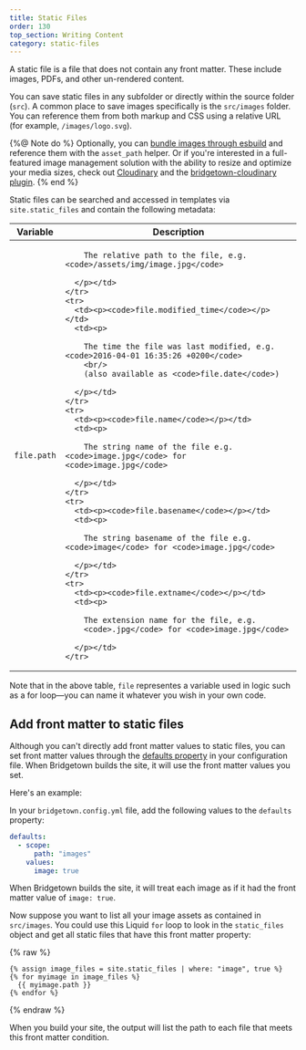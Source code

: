 ```yaml
---
title: Static Files
order: 130
top_section: Writing Content
category: static-files
---
```


A static file is a file that does not contain any front matter. These
include images, PDFs, and other un-rendered content.

You can save static files in any subfolder or directly within the source folder (`src`). A common place to save images specifically is the `src/images` folder. You can reference them from both markup and CSS using a relative URL (for example, `/images/logo.svg`).

{%@ Note do %}
  Optionally, you can [bundle images through esbuild](/docs/frontend-assets) and reference them with the `asset_path` helper. Or if you're interested in a full-featured image management solution with the ability to resize and optimize your media sizes, check out [Cloudinary](https://www.cloudinary.com) and the [bridgetown-cloudinary plugin](https://github.com/bridgetownrb/bridgetown-cloudinary).
{% end %}

Static files can be searched and accessed in templates via `site.static_files` and contain the
following metadata:

<table class="settings biggest-output">
  <thead>
    <tr>
      <th>Variable</th>
      <th>Description</th>
    </tr>
  </thead>
  <tbody>
    <tr>
      <td><p><code>file.path</code></p></td>
      <td><p>

        The relative path to the file, e.g. <code>/assets/img/image.jpg</code>

      </p></td>
    </tr>
    <tr>
      <td><p><code>file.modified_time</code></p></td>
      <td><p>

        The time the file was last modified, e.g. <code>2016-04-01 16:35:26 +0200</code>
        <br/>
        (also available as <code>file.date</code>)

      </p></td>
    </tr>
    <tr>
      <td><p><code>file.name</code></p></td>
      <td><p>

        The string name of the file e.g. <code>image.jpg</code> for <code>image.jpg</code>

      </p></td>
    </tr>
    <tr>
      <td><p><code>file.basename</code></p></td>
      <td><p>

        The string basename of the file e.g. <code>image</code> for <code>image.jpg</code>

      </p></td>
    </tr>
    <tr>
      <td><p><code>file.extname</code></p></td>
      <td><p>

        The extension name for the file, e.g.
        <code>.jpg</code> for <code>image.jpg</code>

      </p></td>
    </tr>
  </tbody>
</table>

Note that in the above table, `file` representes a variable used in logic such as a for loop—you can name it whatever you wish in your own code.

## Add front matter to static files

Although you can't directly add front matter values to static files, you can set front matter values through the [defaults property](/docs/content/front-matter-defaults/) in your configuration file. When Bridgetown builds the site, it will use the front matter values you set.

Here's an example:

In your `bridgetown.config.yml` file, add the following values to the `defaults` property:

```yaml
defaults:
  - scope:
      path: "images"
    values:
      image: true
```

When Bridgetown builds the site, it will treat each image as if it had the front matter value of `image: true`.

Now suppose you want to list all your image assets as contained in `src/images`. You could use this Liquid `for` loop to look in the `static_files` object and get all static files that have this front matter property:

{% raw %}
```liquid
{% assign image_files = site.static_files | where: "image", true %}
{% for myimage in image_files %}
  {{ myimage.path }}
{% endfor %}
```
{% endraw %}

When you build your site, the output will list the path to each file that meets this front matter condition.
